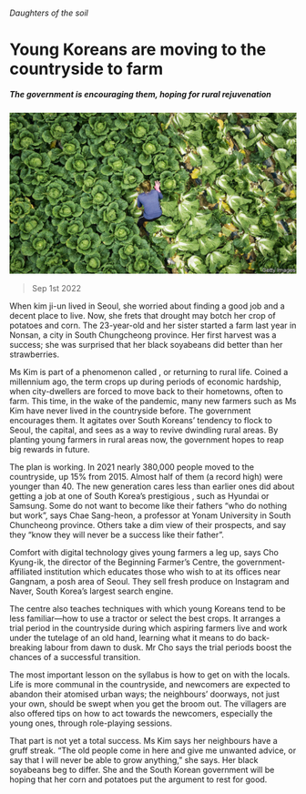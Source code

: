 ###### Daughters of the soil

# Young Koreans are moving to the countryside to farm 

##### The government is encouraging them, hoping for rural rejuvenation 

![image](images/20220903_ASP001.jpg) 

> Sep 1st 2022 

When kim ji-un lived in Seoul, she worried about finding a good job and a decent place to live. Now, she frets that drought may botch her crop of potatoes and corn. The 23-year-old and her sister started a farm last year in Nonsan, a city in South Chungcheong province. Her first harvest was a success; she was surprised that her black soyabeans did better than her strawberries.

Ms Kim is part of a phenomenon called , or returning to rural life. Coined a millennium ago, the term crops up during periods of economic hardship, when city-dwellers are forced to move back to their hometowns, often to farm. This time, in the wake of the pandemic, many new farmers such as Ms Kim have never lived in the countryside before. The government encourages them. It agitates over South Koreans’ tendency to flock to Seoul, the capital, and sees  as a way to revive dwindling rural areas. By planting young farmers in rural areas now, the government hopes to reap big rewards in future.

The plan is working. In 2021 nearly 380,000 people moved to the countryside, up 15% from 2015. Almost half of them (a record high) were younger than 40. The new generation cares less than earlier ones did about getting a job at one of South Korea’s prestigious , such as Hyundai or Samsung. Some do not want to become like their fathers “who do nothing but work”, says Chae Sang-heon, a professor at Yonam University in South Chuncheong province. Others take a dim view of their prospects, and say they “know they will never be a success like their father”.

Comfort with digital technology gives young farmers a leg up, says Cho Kyung-ik, the director of the Beginning Farmer’s Centre, the government-affiliated institution which educates those who wish to at its offices near Gangnam, a posh area of Seoul. They sell fresh produce on Instagram and Naver, South Korea’s largest search engine.

The centre also teaches techniques with which young Koreans tend to be less familiar—how to use a tractor or select the best crops. It arranges a trial period in the countryside during which aspiring farmers live and work under the tutelage of an old hand, learning what it means to do back-breaking labour from dawn to dusk. Mr Cho says the trial periods boost the chances of a successful transition.

The most important lesson on the syllabus is how to get on with the locals. Life is more communal in the countryside, and newcomers are expected to abandon their atomised urban ways; the neighbours’ doorways, not just your own, should be swept when you get the broom out. The villagers are also offered tips on how to act towards the newcomers, especially the young ones, through role-playing sessions. 

That part is not yet a total success. Ms Kim says her neighbours have a gruff streak. “The old people come in here and give me unwanted advice, or say that I will never be able to grow anything,” she says. Her black soyabeans beg to differ. She and the South Korean government will be hoping that her corn and potatoes put the argument to rest for good.

